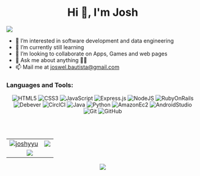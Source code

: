 <h1 align="center">Hi 👋, I'm Josh</h1>
<img src="https://user-images.githubusercontent.com/73097560/115834477-dbab4500-a447-11eb-908a-139a6edaec5c.gif">


- 👀 I’m interested in software development and data engineering 
- 🌱 I’m currently still learning 
- 🤝 I’m looking to collaborate on Apps, Games and web pages 
- 💬 Ask me about anything 👨‍💻
- 📫 Mail me at [joswel.bautista@gmail.com](mailto:joswel.bautista@gmail.com)



<h3 align="left">Languages and Tools:</h3>
<p align="center"> 
  <img alt="HTML5" src="https://img.shields.io/badge/html5-%23E34F26.svg?&style=for-the-badge&logo=html5&logoColor=white"/>
  <img alt="CSS3" src="https://img.shields.io/badge/css3-%231572B6.svg?&style=for-the-badge&logo=css3&logoColor=white"/>
  <img alt="JavaScript" src="https://img.shields.io/badge/javascript-%23323330.svg?&style=for-the-badge&logo=javascript&logoColor=%23F7DF1E"/>
  <img alt="Express.js" src="https://img.shields.io/badge/express.js-%23404d59.svg?&style=for-the-badge"/>
  <img alt="NodeJS" src="https://img.shields.io/badge/node.js-%2343853D.svg?&style=for-the-badge&logo=node.js&logoColor=white"/>
  <img alt="RubyOnRails" src="https://img.shields.io/badge/RubyOnRails-%238B0000?style=for-the-badge&logo=RubyOnRails">
  <img alt="Debever" src="https://img.shields.io/badge/Debever-%23382923?style=for-the-badge&logo=dbeaver">
  <img alt="CirclCI" src="https://img.shields.io/badge/CircleCI-%23343434?style=for-the-badge&logo=circleci">
  <img alt="Java" src="https://img.shields.io/badge/Java-red?style=for-the-badge">
  <img alt="Python" src="https://img.shields.io/badge/python-%2314354C.svg?&style=for-the-badge&logo=python&logoColor=white"/>
  <img alt="AmazonEc2" src="https://img.shields.io/badge/amazonec2-%23FF9900?style=for-the-badge&logo=amazonec2&logoColor=black">
  <img alt="AndroidStudio" src="https://img.shields.io/badge/android%20studio-%233DDC84?style=for-the-badge&logo=android&logoColor=black">
  <img alt="Git" src="https://img.shields.io/badge/git-%23F05033.svg?&style=for-the-badge&logo=git&logoColor=white"/>
  <img alt="GitHub" src="https://img.shields.io/badge/github-%23121011.svg?&style=for-the-badge&logo=github&logoColor=white"/>
</p>



<br/> <br/>

<table>
  <tr>
    <td>
      <a href="https://www.github.com/joshyyu">
        <img src="https://github-readme-stats.vercel.app/api?username=joshyyu&show_icons=true&theme=tokyonight&count_private=true&hide_border=true" alt="joshyyu" />
      </a>
    </td>
    <td> 
      <a href="https://www.github.com/joshyyu">
        <img src="http://github-readme-streak-stats.herokuapp.com?user=joshyyu&hide_border=true&theme=tokyonight" />
      </a>
    </td>
  </tr>
  <tr>
    <td colspan="2" align="center">
      <a href="https://www.github.com/joshyyu">
        <img src="https://github-readme-stats.vercel.app/api/top-langs/?username=joshyyu&langs_count=8&layout=compact&theme=tokyonight&hide_border=true" />
      </a>
    </td>
  </tr>
</table>


<p align="center"> 
    
<a href="https://www.linkedin.com/in/joswel-bautista">
  <img src="https://img.shields.io/badge/linkedin-%230077B5.svg?&style=for-the-badge&logo=linkedin&logoColor=white">
</a>

</p>

